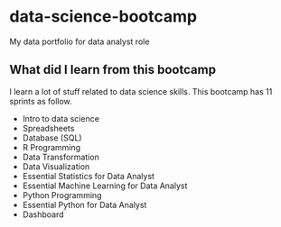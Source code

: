 # data-science-bootcamp
My data portfolio for data analyst role

## What did I learn from this bootcamp

I learn a lot of stuff related to data science skills. This bootcamp has 11 sprints as follow.

- Intro to data science
- Spreadsheets
- Database (SQL)
- R Programming
- Data Transformation
- Data Visualization
- Essential Statistics for Data Analyst
- Essential Machine Learning for Data Analyst
- Python Programming
- Essential Python for Data Analyst
- Dashboard
  
